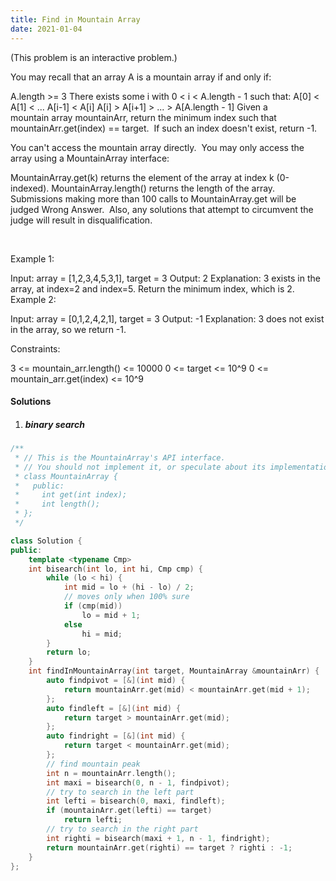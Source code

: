 ```yaml
---
title: Find in Mountain Array
date: 2021-01-04
---
```

(This problem is an interactive problem.)

You may recall that an array A is a mountain array if and only if:

A.length >= 3
There exists some i with 0 < i < A.length - 1 such that:
A[0] < A[1] < ... A[i-1] < A[i]
A[i] > A[i+1] > ... > A[A.length - 1]
Given a mountain array mountainArr, return the minimum index such that mountainArr.get(index) == target.  If such an index doesn't exist, return -1.

You can't access the mountain array directly.  You may only access the array using a MountainArray interface:

MountainArray.get(k) returns the element of the array at index k (0-indexed).
MountainArray.length() returns the length of the array.
Submissions making more than 100 calls to MountainArray.get will be judged Wrong Answer.  Also, any solutions that attempt to circumvent the judge will result in disqualification.

 

Example 1:

Input: array = [1,2,3,4,5,3,1], target = 3
Output: 2
Explanation: 3 exists in the array, at index=2 and index=5. Return the minimum index, which is 2.
Example 2:

Input: array = [0,1,2,4,2,1], target = 3
Output: -1
Explanation: 3 does not exist in the array, so we return -1.
 

Constraints:

3 <= mountain_arr.length() <= 10000
0 <= target <= 10^9
0 <= mountain_arr.get(index) <= 10^9

#### Solutions

1. ##### binary search

```cpp
/**
 * // This is the MountainArray's API interface.
 * // You should not implement it, or speculate about its implementation
 * class MountainArray {
 *   public:
 *     int get(int index);
 *     int length();
 * };
 */

class Solution {
public:
    template <typename Cmp>
    int bisearch(int lo, int hi, Cmp cmp) {
        while (lo < hi) {
            int mid = lo + (hi - lo) / 2;
            // moves only when 100% sure
            if (cmp(mid))
                lo = mid + 1;
            else
                hi = mid;
        }
        return lo;
    }
    int findInMountainArray(int target, MountainArray &mountainArr) {
        auto findpivot = [&](int mid) {
            return mountainArr.get(mid) < mountainArr.get(mid + 1);
        };
        auto findleft = [&](int mid) {
            return target > mountainArr.get(mid);
        };
        auto findright = [&](int mid) {
            return target < mountainArr.get(mid);
        };
        // find mountain peak
        int n = mountainArr.length();
        int maxi = bisearch(0, n - 1, findpivot);
        // try to search in the left part
        int lefti = bisearch(0, maxi, findleft);
        if (mountainArr.get(lefti) == target)
            return lefti;
        // try to search in the right part
        int righti = bisearch(maxi + 1, n - 1, findright);
        return mountainArr.get(righti) == target ? righti : -1;
    }
};
````